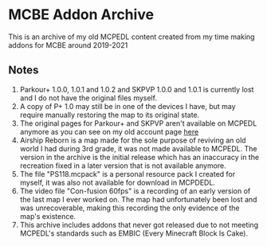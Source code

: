 # MCBE Addon Archive
This is an archive of my old MCPEDL content created from my time making addons for MCBE around 2019-2021
## Notes
1. Parkour+ 1.0.0, 1.0.1 and 1.0.2 and SKPVP 1.0.0 and 1.0.1 is currently lost and I do not have the original files myself.
2. A copy of P+ 1.0 may still be in one of the devices I have, but may require manually restoring the map to its original state. 
3. The original pages for Parkour+ and SKPVP aren't available on MCPEDL anymore as you can see on my old account page [here](https://mcpedl.com/user/popularsonic/)
4. Airship Reborn is a map made for the sole purpose of reviving an old world I had during 3rd grade, it was not made available to MCPEDL. The version in the archive is the initial release which has an inaccuracy in the recreation fixed in a later version that is not available anymore.
5. The file "PS118.mcpack" is a personal resource pack I created for myself, it was also not available for download in MCPDEDL.
6. The video file "Con-fusion 60fps" is a recording of an early version of the last map I ever worked on. The map had unfortunately been lost and was unrecoverable, making this recording the only evidence of the map's existence.
7. This archive includes addons that never got released due to not meeting MCPEDL's standards such as EMBIC (Every Minecraft Block Is Cake).
